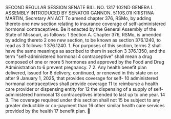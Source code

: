 SECOND REGULAR SESSION
SENATE BILL NO. 1317
102ND GENERA L ASSEMBLY
INTRODUCED BY SENATOR GANNON.
5110S.01I KRISTINA MARTIN, Secretary
AN ACT
To amend chapter 376, RSMo, by adding thereto one new section relating to insurance coverage
of self-administered hormonal contraceptives.
Be it enacted by the General Assembly of the State of Missouri, as follows:
1 Section A. Chapter 376, RSMo, is amended by adding thereto
2 one new section, to be known as section 376.1240, to read as
3 follows:
1 376.1240. 1. For purposes of this section, terms
2 shall have the same meanings as ascribed to them in section
3 376.1350, and the term "self-administered hormonal
4 contraceptive" shall mean a drug composed of one or more
5 hormones and approved by the Food and Drug Administration to
6 prevent pregnancy.
7 2. Any health benefit plan delivered, issued for
8 delivery, continued, or renewed in this state on or after
9 January 1, 2025, that provides coverage for self-
10 administered hormonal contraceptives shall provide coverage
11 to reimburse a health care provider or dispensing entity for
12 the dispensing of a supply of self-administered hormonal
13 contraceptives intended to last up to one year.
14 3. The coverage required under this section shall not
15 be subject to any greater deductible or co-payment than
16 other similar health care services provided by the health
17 benefit plan.
